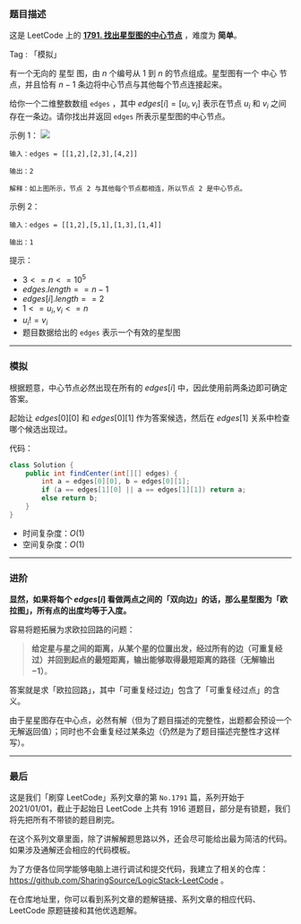 ### 题目描述

这是 LeetCode 上的 **[1791. 找出星型图的中心节点](https://leetcode-cn.com/problems/find-center-of-star-graph/solution/gong-shui-san-xie-jian-dan-mo-ni-ti-by-a-qoix/)** ，难度为 **简单**。

Tag : 「模拟」



有一个无向的 星型 图，由 $n$ 个编号从 $1$ 到 $n$ 的节点组成。星型图有一个 中心 节点，并且恰有 $n - 1$ 条边将中心节点与其他每个节点连接起来。

给你一个二维整数数组 `edges` ，其中 $edges[i] = [u_i, v_i]$ 表示在节点 $u_i$ 和 $v_i$ 之间存在一条边。请你找出并返回 `edges` 所表示星型图的中心节点。

示例 1：
![](https://assets.leetcode-cn.com/aliyun-lc-upload/uploads/2021/03/14/star_graph.png)
```
输入：edges = [[1,2],[2,3],[4,2]]

输出：2

解释：如上图所示，节点 2 与其他每个节点都相连，所以节点 2 是中心节点。
```
示例 2：
```
输入：edges = [[1,2],[5,1],[1,3],[1,4]]

输出：1
```

提示：
* $3 <= n <= 10^5$
* $edges.length == n - 1$
* $edges[i].length == 2$
* $1 <= u_i, v_i <= n$
* $u_i != v_i$
* 题目数据给出的 `edges` 表示一个有效的星型图

---

### 模拟

根据题意，中心节点必然出现在所有的 $edges[i]$ 中，因此使用前两条边即可确定答案。

起始让 $edges[0][0]$ 和 $edges[0][1]$ 作为答案候选，然后在 $edges[1]$ 关系中检查哪个候选出现过。

代码：
```java
class Solution {
    public int findCenter(int[][] edges) {
        int a = edges[0][0], b = edges[0][1];
        if (a == edges[1][0] || a == edges[1][1]) return a;
        else return b;
    }
}
```
* 时间复杂度：$O(1)$
* 空间复杂度：$O(1)$

---

### 进阶

**显然，如果将每个 $edges[i]$ 看做两点之间的「双向边」的话，那么星型图为「欧拉图」，所有点的出度均等于入度。**

容易将题拓展为求欧拉回路的问题：

>**给定星与星之间的距离，从某个星的位置出发，经过所有的边（可重复经过）并回到起点的最短距离，输出能够取得最短距离的路径（无解输出 $-1$）**。

答案就是求「欧拉回路」，其中「可重复经过边」包含了「可重复经过点」的含义。

由于星星图存在中心点，必然有解（但为了题目描述的完整性，出题都会预设一个无解返回值）；同时也不会重复经过某条边（仍然是为了题目描述完整性才这样写）。

---

### 最后

这是我们「刷穿 LeetCode」系列文章的第 `No.1791` 篇，系列开始于 2021/01/01，截止于起始日 LeetCode 上共有 1916 道题目，部分是有锁题，我们将先把所有不带锁的题目刷完。

在这个系列文章里面，除了讲解解题思路以外，还会尽可能给出最为简洁的代码。如果涉及通解还会相应的代码模板。

为了方便各位同学能够电脑上进行调试和提交代码，我建立了相关的仓库：https://github.com/SharingSource/LogicStack-LeetCode 。

在仓库地址里，你可以看到系列文章的题解链接、系列文章的相应代码、LeetCode 原题链接和其他优选题解。

